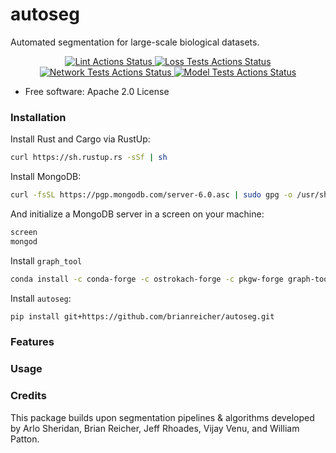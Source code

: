 # autoseg

Automated segmentation for large-scale biological datasets.

<div align="center">
  <!-- Lint Actions -->
  <a href="https://github.com/htem/autoseg/actions/workflows/black.yaml">
    <img src="https://github.com/htem/autoseg/actions/workflows/black.yaml/badge.svg"
      alt="Lint Actions Status" />
  </a>
  <!-- Loss Test Actions -->
  <a href="https://github.com/htem/autoseg/actions/workflows/loss_tests.yaml">
    <img src="https://github.com/htem/autoseg/actions/workflows/loss_tests.yaml/badge.svg"
      alt="Loss Tests Actions Status" />
  </a>
  <!-- Network Test Actions -->
  <a href="https://github.com/htem/autoseg/actions/workflows/network_tests.yaml">
    <img src="https://github.com/htem/autoseg/actions/workflows/network_tests.yaml/badge.svg"
      alt="Network Tests Actions Status" />
  </a>
  <!-- Model Test Actions -->
  <a href="https://github.com/htem/autoseg/actions/workflows/model_tests.yaml">
    <img src="https://github.com/htem/autoseg/actions/workflows/model_tests.yaml/badge.svg"
      alt="Model Tests Actions Status" />
  </a>
</div>





* Free software: Apache 2.0 License

### Installation

Install Rust and Cargo via RustUp:

```bash
curl https://sh.rustup.rs -sSf | sh
```


Install MongoDB:

```bash
curl -fsSL https://pgp.mongodb.com/server-6.0.asc | sudo gpg -o /usr/share/keyrings/mongodb-server-6.0.gpg --dearmor
```


And initialize a MongoDB server in a screen on your machine:

```bash
screen
mongod
```

Install ``graph_tool``

```bash
conda install -c conda-forge -c ostrokach-forge -c pkgw-forge graph-tool
```


Install `autoseg`:

```bash
pip install git+https://github.com/brianreicher/autoseg.git
```

### Features


### Usage


### Credits

This package builds upon segmentation pipelines & algorithms developed by Arlo Sheridan, Brian Reicher, Jeff Rhoades, Vijay Venu, and William Patton.
